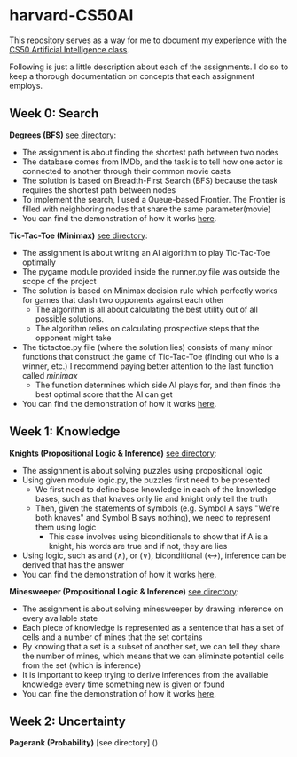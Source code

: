 # harvard-CS50AI
This repository serves as a way for me to document my experience
with the [CS50 Artificial Intelligence class](https://cs50.harvard.edu/ai/2020/).

Following is just a little description about each of the assignments.
I do so to keep a thorough documentation on concepts that each assignment employs.

<h2>Week 0: Search</h2>

**Degrees (BFS)** [see directory](https://github.com/dtemir/harvard-CS50AI/tree/master/degrees):
    
* The assignment is about finding the shortest path between two nodes
* The database comes from IMDb, and the task is to tell how one actor is connected to another through their common movie casts
* The solution is based on Breadth-First Search (BFS) because the task requires the shortest path between nodes
* To implement the search, I used a Queue-based Frontier. The Frontier is filled with neighboring nodes that share the same parameter(movie)
* You can find the demonstration of how it works [here](https://www.youtube.com/watch?v=0bksDFskiRM&t=1s&ab_channel=DamirTemir).
    
**Tic-Tac-Toe (Minimax)** [see directory](https://github.com/dtemir/harvard-CS50AI/tree/master/tictactoe):

* The assignment is about writing an AI algorithm to play Tic-Tac-Toe optimally
* The pygame module provided inside the runner.py file was outside the scope of the project
* The solution is based on Minimax decision rule which perfectly works for games that clash two opponents against each other
    * The algorithm is all about calculating the best utility out of all possible solutions. 
    * The algorithm relies on calculating prospective steps that the opponent might take
* The tictactoe.py file (where the solution lies) consists of many minor functions that construct the game of Tic-Tac-Toe (finding out who is a winner, etc.)
I recommend paying better attention to the last function called <i>minimax</i>
    * The function determines which side AI plays for, and then finds the best optimal score that the AI can get
* You can find the demonstration of how it works [here](https://www.youtube.com/watch?v=jgmtzfJTEgY&ab_channel=DamirTemir).

<h2>Week 1: Knowledge</h2>

**Knights (Propositional Logic & Inference)** [see directory](https://github.com/dtemir/harvard-CS50AI/tree/master/knights):

* The assignment is about solving puzzles using propositional logic
* Using given module logic.py, the puzzles first need to be presented
   * We first need to define base knowledge in each of the knowledge bases, such as that knaves only lie and knight only tell the truth
   * Then, given the statements of symbols (e.g. Symbol A says "We're both knaves" and Symbol B says nothing), we need to represent them using logic
        *  This case involves using biconditionals to show that if A is a knight, his words are true and if not, they are lies
* Using logic, such as and (∧), or (∨), biconditional (↔), inference can be derived that has the answer
* You can find the demonstration of how it works [here](https://youtu.be/iIk04q98ArE).

**Minesweeper (Propositional Logic & Inference)** [see directory](https://github.com/dtemir/harvard-CS50AI/tree/master/minesweeper):

* The assignment is about solving minesweeper by drawing inference on every available state
* Each piece of knowledge is represented as a sentence that has a set of cells and a number of mines that the set contains
* By knowing that a set is a subset of another set, we can tell they share the number of mines, which means that we can eliminate potential cells from the set (which is inference)
* It is important to keep trying to derive inferences from the available knowledge every time something new is given or found
* You can fine the demonstration of how it works [here](https://youtu.be/8DDpr0TY8Pw).

<h2> Week 2: Uncertainty</h2>

**Pagerank (Probability)** [see directory] ()